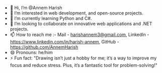 - 👋 Hi, I’m @Annem Harish
- 👀 I’m interested in web development, and open-source projects. 
- 🌱 I’m currently learning Python and C#.
- 💞️ I’m looking to collaborate on innovative web applications and .NET projects.
- 📫 How to reach me :- Mail - harishannem3@gmail.com, LinkedIn - https://www.linkedin.com/in/harish-annem, GitHub - https://github.com/AnnemHarish
- 😄 Pronouns: he/him
- ⚡ Fun fact: "Drawing isn’t just a hobby for me; it’s a way to improve my focus and reduce stress. Plus, it’s a fantastic tool for problem-solving!"

<!---
AnnemHarish/AnnemHarish is a ✨ special ✨ repository because its `README.md` (this file) appears on your GitHub profile.
You can click the Preview link to take a look at your changes.
--->

